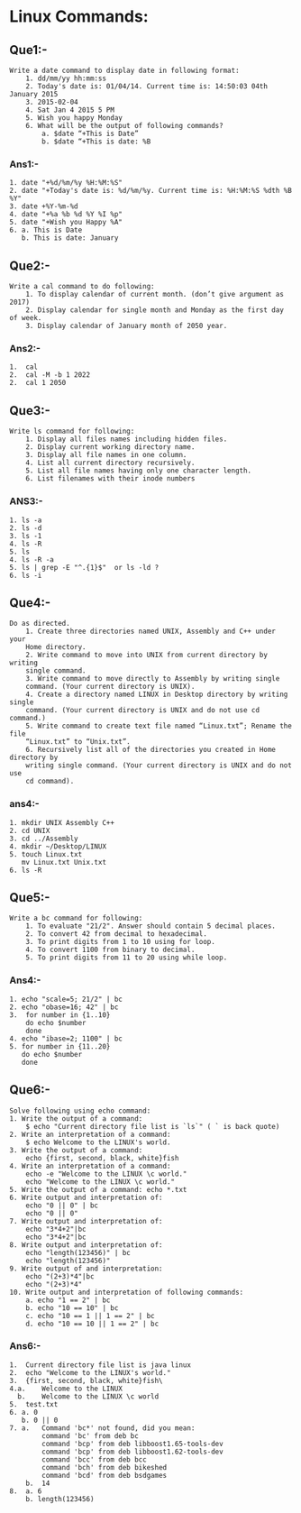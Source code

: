 # Linux Commands:

## Que1:-
    Write a date command to display date in following format:
        1. dd/mm/yy hh:mm:ss
        2. Today's date is: 01/04/14. Current time is: 14:50:03 04th January 2015
        3. 2015-02-04
        4. Sat Jan 4 2015 5 PM
        5. Wish you happy Monday
        6. What will be the output of following commands?
            a. $date “+This is Date”
            b. $date “+This is date: %B

### Ans1:-

    1. date "+%d/%m/%y %H:%M:%S"
    2. date "+Today's date is: %d/%m/%y. Current time is: %H:%M:%S %dth %B %Y"
    3. date +%Y-%m-%d
    4. date "+%a %b %d %Y %I %p"
    5. date "+Wish you Happy %A"
    6. a. This is Date
       b. This is date: January

## Que2:-

    Write a cal command to do following:
        1. To display calendar of current month. (don’t give argument as 2017)
        2. Display calendar for single month and Monday as the first day of week.
        3. Display calendar of January month of 2050 year.

### Ans2:-

    1.  cal   
    2.  cal -M -b 1 2022
    2.  cal 1 2050

## Que3:-
    Write ls command for following:
        1. Display all files names including hidden files.
        2. Display current working directory name.
        3. Display all file names in one column.
        4. List all current directory recursively.
        5. List all file names having only one character length.
        6. List filenames with their inode numbers

### ANS3:-

    1. ls -a
    2. ls -d
    3. ls -1
    4. ls -R
    5. ls 
    4. ls -R -a 
    5. ls | grep -E "^.{1}$"  or ls -ld ?
    6. ls -i

## Que4:-

    Do as directed.
        1. Create three directories named UNIX, Assembly and C++ under your
        Home directory.
        2. Write command to move into UNIX from current directory by writing
        single command.
        3. Write command to move directly to Assembly by writing single
        command. (Your current directory is UNIX).
        4. Create a directory named LINUX in Desktop directory by writing single
        command. (Your current directory is UNIX and do not use cd command.)
        5. Write command to create text file named “Linux.txt”; Rename the file
        “Linux.txt” to “Unix.txt”.
        6. Recursively list all of the directories you created in Home directory by
        writing single command. (Your current directory is UNIX and do not use
        cd command).

### ans4:-

    1. mkdir UNIX Assembly C++
    2. cd UNIX
    3. cd ../Assembly
    4. mkdir ~/Desktop/LINUX
    5. touch Linux.txt
       mv Linux.txt Unix.txt
    6. ls -R

## Que5:-

    
    Write a bc command for following:
        1. To evaluate "21/2". Answer should contain 5 decimal places.
        2. To convert 42 from decimal to hexadecimal.
        3. To print digits from 1 to 10 using for loop.
        4. To convert 1100 from binary to decimal.
        5. To print digits from 11 to 20 using while loop. 

### Ans4:-

    1. echo "scale=5; 21/2" | bc
    2. echo "obase=16; 42" | bc
    3.  for number in {1..10}
        do echo $number
        done
    4. echo "ibase=2; 1100" | bc
    5. for number in {11..20}
       do echo $number
       done

## Que6:-
    Solve following using echo command:
    1. Write the output of a command:
        $ echo "Current directory file list is `ls`" ( ` is back quote)
    2. Write an interpretation of a command:
        $ echo Welcome to the LINUX's world.
    3. Write the output of a command:
        echo {first, second, black, white}fish
    4. Write an interpretation of a command:
        echo -e "Welcome to the LINUX \c world."
        echo "Welcome to the LINUX \c world."
    5. Write the output of a command: echo *.txt
    6. Write output and interpretation of:
        echo "0 || 0" | bc
        echo "0 || 0"
    7. Write output and interpretation of:
        echo "3*4+2"|bc
        echo "3*4+2"|bc
    8. Write output and interpretation of:
        echo "length(123456)" | bc
        echo "length(123456)"
    9. Write output of and interpretation:
        echo "(2+3)*4"|bc
        echo "(2+3)*4"
    10. Write output and interpretation of following commands:
        a. echo "1 == 2" | bc
        b. echo "10 == 10" | bc
        c. echo "10 == 1 || 1 == 2" | bc
        d. echo "10 == 10 || 1 == 2" | bc

### Ans6:-

    1.  Current directory file list is java linux
    2.  echo "Welcome to the LINUX's world."
    3.  {first, second, black, white}fish\
    4.a.    Welcome to the LINUX
      b.    Welcome to the LINUX \c world
    5.  test.txt
    6. a. 0
       b. 0 || 0
    7. a.   Command 'bc*' not found, did you mean:
            command 'bc' from deb bc
            command 'bcp' from deb libboost1.65-tools-dev
            command 'bcp' from deb libboost1.62-tools-dev
            command 'bcc' from deb bcc
            command 'bch' from deb bikeshed
            command 'bcd' from deb bsdgames
        b.  14
    8.  a. 6
        b. length(123456)
